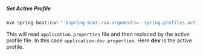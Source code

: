 ##### Set Active Profile

```bash
mvn spring-boot:run "-Dspring-boot.run.arguments=--spring.profiles.active=dev"
```

This will read ```application.properties``` file and then replaced by the active
profile file. In this case ```application-dev.properties```. Here **dev** is the active profile.